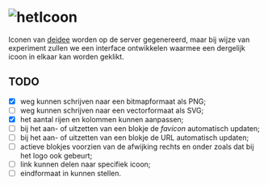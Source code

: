 # ![hetIcoon](https://deidee.com/logo.png?str=hetIcoon)

Iconen van [deidee](https://deidee.nl/) worden op de server gegenereerd, maar bij wijze van experiment zullen we een interface ontwikkelen waarmee een dergelijk icoon in elkaar kan worden geklikt.

## TODO

- [x] weg kunnen schrijven naar een bitmapformaat als PNG;
- [ ] weg kunnen schrijven naar een vectorformaat als SVG;
- [x] het aantal rijen en kolommen kunnen aanpassen;
- [ ] bij het aan- of uitzetten van een blokje de _favicon_ automatisch updaten;
- [ ] bij het aan- of uitzetten van een blokje de URL automatisch updaten;
- [ ] actieve blokjes voorzien van de afwijking rechts en onder zoals dat bij het logo ook gebeurt;
- [ ] link kunnen delen naar specifiek icoon;
- [ ] eindformaat in kunnen stellen.
